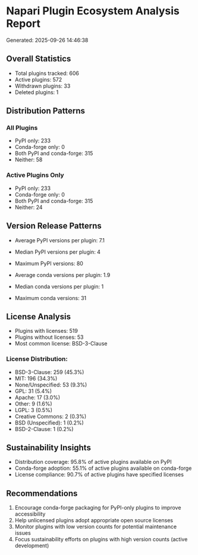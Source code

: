 
# Napari Plugin Ecosystem Analysis Report
Generated: 2025-09-26 14:46:38

## Overall Statistics
- Total plugins tracked: 606
- Active plugins: 572
- Withdrawn plugins: 33
- Deleted plugins: 1

## Distribution Patterns
### All Plugins
- PyPI only: 233
- Conda-forge only: 0
- Both PyPI and conda-forge: 315
- Neither: 58

### Active Plugins Only
- PyPI only: 233
- Conda-forge only: 0
- Both PyPI and conda-forge: 315
- Neither: 24

## Version Release Patterns
- Average PyPI versions per plugin: 7.1
- Median PyPI versions per plugin: 4
- Maximum PyPI versions: 80

- Average conda versions per plugin: 1.9
- Median conda versions per plugin: 1
- Maximum conda versions: 31

## License Analysis
- Plugins with licenses: 519
- Plugins without licenses: 53
- Most common license: BSD-3-Clause

### License Distribution:
- BSD-3-Clause: 259 (45.3%)
- MIT: 196 (34.3%)
- None/Unspecified: 53 (9.3%)
- GPL: 31 (5.4%)
- Apache: 17 (3.0%)
- Other: 9 (1.6%)
- LGPL: 3 (0.5%)
- Creative Commons: 2 (0.3%)
- BSD (Unspecified): 1 (0.2%)
- BSD-2-Clause: 1 (0.2%)


## Sustainability Insights
- Distribution coverage: 95.8% of active plugins available on PyPI
- Conda-forge adoption: 55.1% of active plugins available on conda-forge
- License compliance: 90.7% of active plugins have specified licenses

## Recommendations
1. Encourage conda-forge packaging for PyPI-only plugins to improve accessibility
2. Help unlicensed plugins adopt appropriate open source licenses
3. Monitor plugins with low version counts for potential maintenance issues
4. Focus sustainability efforts on plugins with high version counts (active development)
